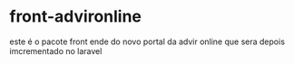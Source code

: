 # front-advironline
este é o pacote front ende do novo portal da advir online que sera depois imcrementado no laravel
